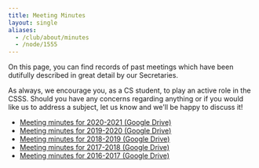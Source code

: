 ```yaml
---
title: Meeting Minutes
layout: single
aliases:
  - /club/about/minutes
  - /node/1555
---
```


On this page, you can find records of past meetings which have been dutifully
described in great detail by our Secretaries.

As always, we encourage you, as a CS student, to play an active role in the
CSSS. Should you have any concerns regarding anything or if you would like us to
address a subject, let us know and we'll be happy to discuss it!

-   [Meeting minutes for 2020-2021 (Google Drive)](https://drive.google.com/drive/folders/1WF7oJTak5prUZIQ4W-6ywUfJLaIOe-gP?usp=sharing)
-   [Meeting minutes for 2019-2020 (Google Drive)](https://drive.google.com/drive/folders/1RZOzhVf4UXpgFTrj2idsIIO-_kMXSo_E?usp=sharing)
-   [Meeting minutes for 2018-2019 (Google Drive)](https://drive.google.com/drive/folders/1m6nmq09Z4MT8VmlKS6NDmboSOiJ6vjRC)
-   [Meeting minutes for 2017-2018 (Google Drive)](https://drive.google.com/drive/folders/0B1rxGDwq4J--QjdOQTNPWExNT0E)
-   [Meeting minutes for 2016-2017 (Google Drive)](https://drive.google.com/drive/folders/0B2DCZ2BxoSTZWmNQc1dyMEZQTlk)
